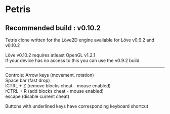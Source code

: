 # Petris

Recommended build : v0.10.2
------------------------------------------
Tetris clone written for the Löve2D engine available for Löve v0.9.2 and v0.10.2<br>

Löve v0.10.2 requires atleast OpenGL v1.2.1<br>
If your device has no access to this you can use the v0.9.2 build


------------------------------------------
Controls:
Arrow keys   (movement, rotation) <br>
Space bar    (fast drop)<br>
lCTRL + Z    (remove blocks cheat - mouse enabled)<br>
rCTRL + R    (add blocks cheat - mouse enabled)<br>
escape       (disable current cheat)<br>

Buttons with underlined keys have corresponding keyboard shortcut
